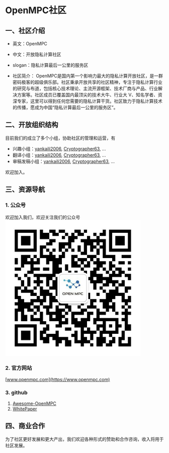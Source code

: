 # OpenMPC社区
## 一、社区介绍
- 英文：OpenMPC
- 中文：开放隐私计算社区
- slogan：隐私计算最后一公里的服务区

- 社区简介：
OpenMPC是国内第一个影响力最大的隐私计算开放社区，是一群密码极客的超级俱乐部。社区秉承开放共享的社区精神，专注于隐私计算行业的研究与布道，包括核心技术理论、主流开源框架、技术厂商与产品、行业解决方案等。社区成员已覆盖国内最顶尖的技术大牛、行业大 V、知名学者、资深专家，这里可以得到任何您需要的隐私计算干货。社区致力于隐私计算技术的传播，愿成为中国“隐私计算最后一公里的服务区”。

## 二、开放组织结构

目前我们的成立了多个小组，协助社区的管理和运营，有

- 兴趣小组：[yankaili2006](https://github.com/yankaili2006), [Cryptographer63](https://github.com/Cryptographer63), ...
- 翻译小组：[yankaili2006](https://github.com/yankaili2006), [Cryptographer63](https://github.com/Cryptographer63), ...
- 审稿发稿小组：[yankaili2006](https://github.com/yankaili2006), [Cryptographer63](https://github.com/Cryptographer63), ...

欢迎加入。

## 三、资源导航

### 1. 公众号

欢迎加入我们，欢迎关注我们的公众号
 ![公众号](./mp.jpeg)

### 2. 官方网站
[www.openmpc.com](https://www.openmpc.com)
### 3. github
1. [Awesome-OpenMPC](https://github.com/OpenMPC-Lab/Awesome-OpenMPC.git)
2. [WhitePaper](https://github.com/OpenMPC-Lab/WhitePaper.git)

## 四、商业合作

为了社区更好发展和更大产出，我们欢迎各种形式的赞助和合作咨询，收入将用于社区发展。

